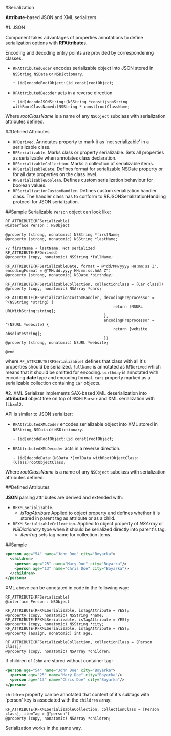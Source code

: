 #Serialization

**Attribute**-based JSON and XML serializers. 

#1. JSON

Component takes advantages of properties annotations to define serialization options with **RFAttribute**s.

Encoding and decoding entry points are provided by correspondening classes: 

* `RFAttributedCoder` encodes serializable object into JSON stored in `NSString`, `NSData` or `NSDictionary`.

  ```objc
  + (id)encodeRootObject:(id const)rootObject;
  ```	
* `RFAttributedDecoder` acts in a reverse direction.
  
  ```objc
  + (id)decodeJSONString:(NSString *const)jsonString withRootClassNamed:(NSString * const)rootClassName;
  ```
Where *rootClassName* is a name of any `NSObject` subclass with serialization attributes defined.

##Defined Attributes

* `RFDerived`. Annotates property to mark it as 'not serializable' in a serializable class. 
* `RFSerializable`. Marks class or property serializable. Sets all properties as serializable when annotates class declaration.
* `RFSerializableCollection`. Marks a collection of serializable items.
* `RFSerializableDate`. Defines format for serializable NSDate property or for all date properties on the class level.
* `RFSerializableBoolean`. Defines custom serialization behaviour for boolean values.
* `RFSerializationCustomHandler`. Defines custom serialization handler class. The handler class has to conform to RFJSONSerializationHandling protocol for JSON serialization.



##Sample
Serializable `Person` object can look like:
```objc
RF_ATTRIBUTE(RFSerializable)
@interface Person : NSObject
	
@property (strong, nonatomic) NSString *firstName;
@property (strong, nonatomic) NSString *lastName;
	
// firstName + lastName. Not serialized
RF_ATTRIBUTE(RFDerived)
@property (copy, nonatomic) NSString *fullName;
	
RF_ATTRIBUTE(RFSerializableDate, format = @"dd/MM/yyyy HH:mm:ss Z", encodingFormat = @"MM.dd.yyyy HH:mm:ss.AAA Z")
@property (strong, nonatomic) NSDate *birthday;
	
RF_ATTRIBUTE(RFSerializableCollection, collectionClass = [Car class])
@property (copy, nonatomic) NSArray *cars;

RF_ATTRIBUTE(RFSerializationCustomHandler, decodingPreprocessor = ^(NSString *string) {
                                               return [NSURL URLWithString:string];
                                           },
                                           encodingPreprocessor = ^(NSURL *website) {
                                               return [website absoluteString];
                                           })
@property (strong, nonatomic) NSURL *website;
	
@end
```

where `RF_ATTRIBUTE(RFSerializable)` defines that class with all it's properties should be serialized. 
`fullName` is annotated as `RFDerived` which means that it should be omitted for encoding.
`birthday` is annotated with encoding **date** type and encoding format.
`cars` property marked as a serializable collection containing `Car` objects.

#2. XML
Serializer implements SAX-based XML deserialization into **attributed** object tree on top of `NSXMLParser` and XML serialization with `libxml2`. 

API is similar to JSON serializer: 

* `RFAttributedXMLCoder` encodes serializable object into XML stored in `NSString`, `NSData` or `NSDictionary`.

  ```objc
  - (id)encodeRootObject:(id const)rootObject;
  ```	
* `RFAttributedXMLDecoder` acts in a reverse direction.

  ```objc
  - (id)decodeData:(NSData *)xmlData withRootObjectClass:(Class)rootObjectClass;
  ```
Where *rootClassName* is a name of any `NSObject` subclass with serialization attributes defined.

##Defined Attributes

**JSON** parsing attributes are derived and extended with:

* `RFXMLSerializable`. 
	* *isTagAttribute* Applied to object property and defines whether it is stored in parent tag as attribute or as a child.
* `RFXMLSerializableCollection`. Applied to object property of *NSArray* or *NSDictionary* type when it should be serialized directly into parent's tag.
	* *itemTag* sets tag name for collection items.

##Sample
```xml
<person age="54" name="John Doe" city="Boyarka">
  <children>
    <person age="25" name="Mary Doe" city="Boyarka"/>
    <person age="13" name="Chris Doe" city="Boyarka"/>
  </children>
</person>	
```
XML above can be annotated in code in the following way:
```objc
RF_ATTRIBUTE(RFSerializable)
@interface Person : NSObject
	
RF_ATTRIBUTE(RFXMLSerializable, isTagAttribute = YES);
@property (copy, nonatomic) NSString *name;
RF_ATTRIBUTE(RFXMLSerializable, isTagAttribute = YES);
@property (copy, nonatomic) NSString *city;
RF_ATTRIBUTE(RFXMLSerializable, isTagAttribute = YES);
@property (assign, nonatomic) int age;
	
RF_ATTRIBUTE(RFSerializableCollection, collectionClass = [Person class])
@property (copy, nonatomic) NSArray *children;
```
If children of `John` are stored without container tag:
```xml
<person age="54" name="John Doe" city="Boyarka">
  <person age="25" name="Mary Doe" city="Boyarka"/>
  <person age="13" name="Chris Doe" city="Boyarka"/>
</person>	
```	
`children` property can be annotated that content of it's subtags with 'person' key is associated with the `children` array:
```objc
RF_ATTRIBUTE(RFXMLSerializableCollection, collectionClass = [Person class], itemTag = @"person")
@property (copy, nonatomic) NSArray *children;
```
Serialization works in the same way.

[1]:https://developer.apple.com/library/mac/documentation/cocoa/conceptual/DataFormatting/Articles/dfDateFormatting10_4.html